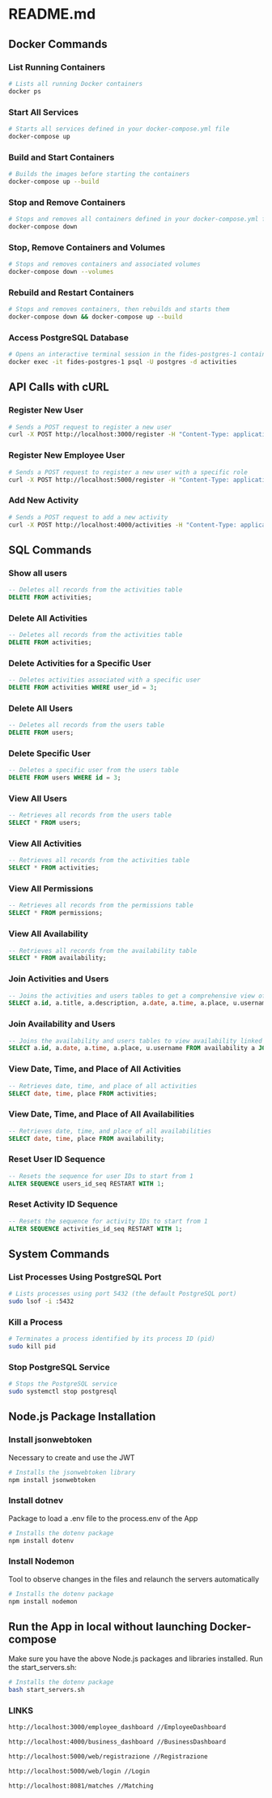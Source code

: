# README.md

## Docker Commands

### List Running Containers
```bash
# Lists all running Docker containers
docker ps
```

### Start All Services
```bash
# Starts all services defined in your docker-compose.yml file
docker-compose up
```

### Build and Start Containers
```bash
# Builds the images before starting the containers
docker-compose up --build
```

### Stop and Remove Containers
```bash
# Stops and removes all containers defined in your docker-compose.yml file
docker-compose down
```

### Stop, Remove Containers and Volumes
```bash
# Stops and removes containers and associated volumes
docker-compose down --volumes
```

### Rebuild and Restart Containers
```bash
# Stops and removes containers, then rebuilds and starts them
docker-compose down && docker-compose up --build
```

### Access PostgreSQL Database
```bash
# Opens an interactive terminal session in the fides-postgres-1 container to the PostgreSQL database
docker exec -it fides-postgres-1 psql -U postgres -d activities
```

## API Calls with cURL

### Register New User
```bash
# Sends a POST request to register a new user
curl -X POST http://localhost:3000/register -H "Content-Type: application/json" -d '{"username": "testuser", "password": "testpassword"}'
```

### Register New Employee User
```bash
# Sends a POST request to register a new user with a specific role
curl -X POST http://localhost:5000/register -H "Content-Type: application/json" -d '{"username": "newuser", "password": "password", "role": "employee"}'
```

### Add New Activity
```bash
# Sends a POST request to add a new activity
curl -X POST http://localhost:4000/activities -H "Content-Type: application/json" -d '{"title": "Test Activity", "description": "A test", "date": "2024-09-30", "time": "10:00:00", "place": "Office", "user_id": 1}'
```

## SQL Commands

### Show all users
```sql
-- Deletes all records from the activities table
DELETE FROM activities;
```

### Delete All Activities
```sql
-- Deletes all records from the activities table
DELETE FROM activities;
```

### Delete Activities for a Specific User
```sql
-- Deletes activities associated with a specific user
DELETE FROM activities WHERE user_id = 3;
```

### Delete All Users
```sql
-- Deletes all records from the users table
DELETE FROM users;
```

### Delete Specific User
```sql
-- Deletes a specific user from the users table
DELETE FROM users WHERE id = 3;
```

### View All Users
```sql
-- Retrieves all records from the users table
SELECT * FROM users;
```

### View All Activities
```sql
-- Retrieves all records from the activities table
SELECT * FROM activities;
```

### View All Permissions
```sql
-- Retrieves all records from the permissions table
SELECT * FROM permissions;
```

### View All Availability
```sql
-- Retrieves all records from the availability table
SELECT * FROM availability;
```

### Join Activities and Users
```sql
-- Joins the activities and users tables to get a comprehensive view of activities with associated usernames
SELECT a.id, a.title, a.description, a.date, a.time, a.place, u.username FROM activities a JOIN users u ON a.user_id = u.id;
```

### Join Availability and Users
```sql
-- Joins the availability and users tables to view availability linked to usernames
SELECT a.id, a.date, a.time, a.place, u.username FROM availability a JOIN users u ON a.employee_id = u.id;
```

### View Date, Time, and Place of All Activities
```sql
-- Retrieves date, time, and place of all activities
SELECT date, time, place FROM activities;
```

### View Date, Time, and Place of All Availabilities
```sql
-- Retrieves date, time, and place of all availabilities
SELECT date, time, place FROM availability;
```

### Reset User ID Sequence
```sql
-- Resets the sequence for user IDs to start from 1
ALTER SEQUENCE users_id_seq RESTART WITH 1;
```

### Reset Activity ID Sequence
```sql
-- Resets the sequence for activity IDs to start from 1
ALTER SEQUENCE activities_id_seq RESTART WITH 1;
```

## System Commands

### List Processes Using PostgreSQL Port
```bash
# Lists processes using port 5432 (the default PostgreSQL port)
sudo lsof -i :5432
```

### Kill a Process
```bash
# Terminates a process identified by its process ID (pid)
sudo kill pid
```

### Stop PostgreSQL Service
```bash
# Stops the PostgreSQL service
sudo systemctl stop postgresql
```

## Node.js Package Installation

### Install jsonwebtoken
Necessary to create and use the JWT
```bash
# Installs the jsonwebtoken library
npm install jsonwebtoken
```

### Install dotnev
Package to load a .env file to the process.env of the App
```bash
# Installs the dotenv package
npm install dotenv
```

### Install Nodemon
Tool to observe changes in the files and relaunch the servers automatically
```bash
# Installs the dotenv package
npm install nodemon
```

## Run the App in local without launching Docker-compose

Make sure you have the above Node.js packages and libraries installed. Run the start_servers.sh:
```bash
# Installs the dotenv package
bash start_servers.sh
```

### LINKS
```bash
http://localhost:3000/employee_dashboard //EmployeeDashboard
```
```bash
http://localhost:4000/business_dashboard //BusinessDashboard
```
```bash
http://localhost:5000/web/registrazione //Registrazione
```
```bash
http://localhost:5000/web/login //Login
```
```bash
http://localhost:8081/matches //Matching
```